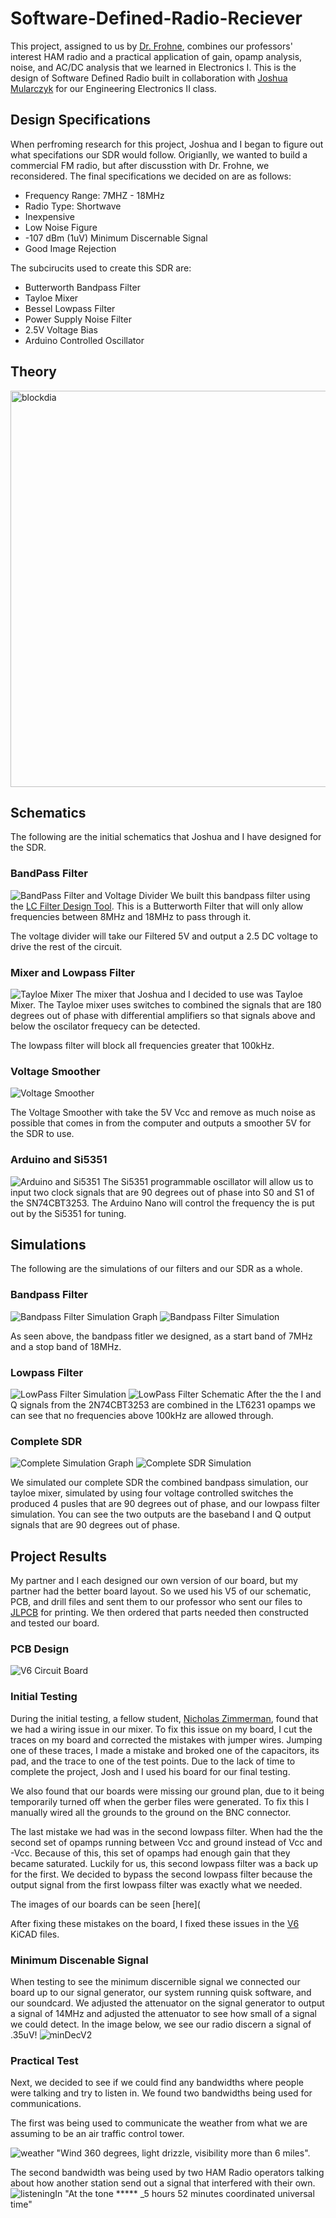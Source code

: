 # Software-Defined-Radio-Reciever
This project, assigned to us by [Dr. Frohne](https://github.com/frohro), combines our professors' interest HAM radio and a practical application of gain, opamp analysis, noise, and AC/DC analysis that we learned in Electronics I. This is the design of Software Defined Radio built in collaboration with [Joshua Mularczyk](https://github.com/JoshuaMularczyk) for our Engineering Electronics II class.

## Design Specifications
When perfroming research for this project, Joshua and I began to figure out what specifations our SDR would follow. Origianlly, we wanted to build a commercial FM radio, but after discusstion with Dr. Frohne, we reconsidered. The final specifications we decided on are as follows:
- Frequency Range: 7MHZ - 18MHz
- Radio Type: Shortwave
- Inexpensive
- Low Noise Figure
- -107 dBm (1uV) Minimum Discernable Signal
- Good Image Rejection


The subcirucits used to create this SDR are: 
- Butterworth Bandpass Filter
- Tayloe Mixer
- Bessel Lowpass Filter
- Power Supply Noise Filter
- 2.5V Voltage Bias
- Arduino Controlled Oscillator

## Theory

<img width="634" alt="blockdia" src="https://user-images.githubusercontent.com/103919092/172436558-2e65173e-d889-476e-afc4-3da0d40f0bdf.PNG">

## Schematics
The following are the initial schematics that Joshua and I have designed for the SDR.

### BandPass Filter
![BandPass Filter and Voltage Divider](https://user-images.githubusercontent.com/103695977/172123798-0871c234-771f-46bd-9502-651a71eb86e6.jpg)
We built this bandpass filter using the [LC Filter Design Tool](https://rf-tools.com/lc-filter/). This is a Butterworth Filter that will only allow frequencies between 8MHz and 18MHz to pass through it.

The voltage divider will take our Filtered 5V and output a 2.5 DC voltage to drive the rest of the circuit. 

### Mixer and Lowpass Filter
![Tayloe Mixer](https://user-images.githubusercontent.com/103695977/171759381-e49fd43a-300a-4075-a9eb-c46a4cfd6736.jpg)
The mixer that Joshua and I decided to use was  Tayloe Mixer. The Tayloe mixer uses switches to combined the signals that are 180 degrees out of phase with differential amplifiers so that signals above and below the oscilator frequecy can be detected.

The lowpass filter will block all frequencies greater that 100kHz.

### Voltage Smoother
![Voltage Smoother](https://user-images.githubusercontent.com/103695977/171760121-b3ce913d-ab7f-4082-ad9f-a03cbcf7cb58.jpg)

The Voltage Smoother with take the 5V Vcc and remove as much noise as possible that comes in from the computer and outputs a smoother 5V for the SDR to use.

### Arduino and Si5351
![Arduino and Si5351](https://user-images.githubusercontent.com/103695977/171760493-9e65d962-7504-4b07-9917-c7026b6bcaa2.jpg)
The Si5351 programmable oscillator will allow us to input two clock signals that are 90 degrees out of phase into S0 and S1 of the SN74CBT3253. The Arduino Nano will control the frequency the is put out by the Si5351 for tuning.

## Simulations
The following are the simulations of our filters and our SDR as a whole.

### Bandpass Filter
![Bandpass Filter Simulation Graph](https://user-images.githubusercontent.com/103695977/172128945-2436fb08-f1e6-4906-a7a6-28c304c560f3.jpg)
![Bandpass Filter Simulation](https://user-images.githubusercontent.com/103695977/172128985-f59a6ec8-1b1a-4b8a-a930-dfc2ace7611d.jpg)

As seen above, the bandpass fitler we designed, as a start band of 7MHz and a stop band of 18MHz.

### Lowpass Filter
![LowPass Filter Simulation](https://user-images.githubusercontent.com/103695977/172126680-7654ed1c-1729-4d28-b0ac-22c0453f8cd5.jpg)
![LowPass Filter Schematic](https://user-images.githubusercontent.com/103695977/172126698-47ae7323-1dd5-43b3-99ac-888cf9888982.jpg)
After the the I and Q signals from the 2N74CBT3253 are combined in the LT6231 opamps we can see that no frequencies above 100kHz are allowed through.


### Complete SDR
![Complete Simulation Graph](https://user-images.githubusercontent.com/103695977/172208557-2a06cd88-0c1e-46c1-88f6-4b392ef950bf.jpg)
![Complete SDR Simulation](https://user-images.githubusercontent.com/103695977/172208710-ec5d7ed2-cf76-4863-a852-ea123d72f428.jpg)

We simulated our complete SDR the combined bandpass simulation, our tayloe mixer, simulated by using four voltage controlled switches the produced 4 pusles that are 90 degrees out of phase, and our lowpass filter simulation. You can see the two outputs are the baseband I and Q output signals that are 90 degrees out of phase.

## Project Results
My partner and I each designed our own version of our board, but my partner had the better board layout. So we used his V5 of our schematic, PCB, and drill files and sent them to our professor who sent our files to [JLPCB](https://jlcpcb.com/VGS?utm_source=gg_vgs&utm_medium=cpc&gclid=Cj0KCQjwqPGUBhDwARIsANNwjV4Y9aU908uwwHsgXCAJ3L9PZ44l-hPgCvsU4kgto-ll1H0iRJroh1UaAsKwEALw_wcB) for printing. We then ordered that parts needed then constructed and tested our board. 

### PCB Design
![V6 Circuit Board](https://user-images.githubusercontent.com/103695977/172443837-e6372ebb-325a-4985-a830-4701c1d2a06a.jpg)

### Initial Testing

During the initial testing, a fellow student, [Nicholas Zimmerman](https://github.com/nickz12345), found that we had a wiring issue in our mixer. To fix this issue on my board, I cut the traces on my board and corrected the mistakes with jumper wires. Jumping one of these traces, I made a mistake and broked one of the capacitors, its pad, and the trace to one of the test points. Due to the lack of time to complete the project, Josh and I used his board for our final testing.

We also found that our boards were missing our ground plan, due to it being temporarily turned off when the gerber files were generated. To fix this I manually wired all the grounds to the ground on the BNC connector.

The last mistake we had was in the second lowpass filter. When had the the second set of opamps running between Vcc and ground instead of Vcc and -Vcc. Because of this, this set of opamps had enough gain that they became saturated. Luckily for us, this second lowpass filter was a back up for the first. We decided to bypass the second lowpass filter because the output signal from the first lowpass filter was exactly what we needed.

The images of our boards can be seen [here](

After fixing these mistakes on the board, I fixed these issues in the [V6](https://github.com/cwill713/Software-Defined-Radio/tree/main/Schematic%20Files/SDRrecV6) KiCAD files.

### Minimum Discenable Signal
When testing to see the minimum discernible signal we connected our board up to our signal generator, our system running quisk software, and our soundcard. We adjusted the attenuator on the signal generator to output a signal of 14MHz and adjusted the attenuator to see how small of a signal we could detect. In the image below, we see our radio discern a signal of .35uV!
![minDecV2](https://user-images.githubusercontent.com/103695977/171743162-00ffc03b-b354-496b-b6c2-f4261597c40c.png)

### Practical Test
Next, we decided to see if we could find any bandwidths where people were talking and try to listen in. We found two bandwidths being used for communications.

The first was being used to communicate the weather from what we are assuming to be an air traffic control tower. 

![weather](https://user-images.githubusercontent.com/103695977/171746787-f60b8dcc-d91d-4fa2-9dc1-e9d8d79bb7dc.png)
"Wind 360 degrees, light drizzle, visibility more than 6 miles".

The second bandwidth was being used by two HAM Radio operators talking about how another station send out a signal that interfered with their own.
![listeningIn](https://user-images.githubusercontent.com/103695977/171746851-dc1fa95d-337f-405f-911d-0fd728108ca7.png)
"At the tone ***** _5 hours 52 minutes coordinated universal time"
